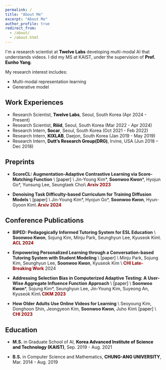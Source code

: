 ```yaml
---
permalink: /
title: "About Me"
excerpt: "About Me"
author_profile: true
redirect_from:
  - /about/
  - /about.html
---
```


I'm a research scientist at <a href="https://www.twelvelabs.io/" style="color: #000; text-decoration:none">**Twelve Labs**</a> developing multi-modal AI that understands videos.
I did my MS at KAIST, under the supervision of <a href="https://mli.kaist.ac.kr/" style="color: #000; text-decoration: none;">**Prof. Eunho Yang**</a>.

My research interest includes:
- Multi-modal representation learning
- Generative model


## Work Experiences
- Research Scientist, <a href="https://www.twelvelabs.io/" style="color: #000; text-decoration: none;">**Twelve Labs**</a>, Seoul, South Korea (Apr 2024 - Present)
- Research Scientist, <a href="https://riiid.com/" style="color: #000; text-decoration: none;">**Riiid**</a>, Seoul, South Korea (Mar 2022 - Apr 2024)
- Research Intern, <a href="https://www.socar.kr/" style="color: #000; text-decoration: none;">**Socar**</a>, Seoul, South Korea (Oct 2021 - Feb 2022)
- Research Intern, <a href="https://www.kixlab.org/" style="color: #000; text-decoration: none;">**KIXLAB**</a>, Daejon, South Korea (Jan 2019 - May 2019)
- Research Intern, <a href="https://duttgroup.ics.uci.edu/" style="color: #000; text-decoration: none;">**Dutt’s Research Group(DRG)**</a>, Irvine, USA (Jun 2018 – Dec 2018)

## Preprints
- **ScoreCL: Augmentation-Adaptive Contrastive Learning via Score-Matching Function** \\
<a href="https://arxiv.org/abs/2306.04175" style="color: #000; text-decoration: none;">[paper]</a> \\
Jin-Young Kim\*, <b>Soonwoo Kwon</b>\*, Hyojun Go\*, Yunsung Lee, Seungtaek Choi\\
<span style="color:darkred">**Arxiv 2023**</span>

- **Denoising Task Difficulty-based Curriculum for Training Diffusion Models** \\
<a href="https://arxiv.org/abs/2306.04175" style="color: #000; text-decoration: none;">[paper]</a> \\
Jin-Young Kim\*, Hyojun Go\*, <b>Soonwoo Kwon</b>, Hyun-Gyoon Kim\\
<span style="color:darkred">**Arxiv 2024**</span>

## Conference Publications
- **BIPED: Pedagogically Informed Tutoring System for ESL Education** \\
<b>Soonwoo Kwon</b>, Sojung Kim, Minju Park, Seunghyun Lee, Kyuseok Kim\\
<span style="color:darkred">**ACL 2024**</span>

- **Empowering Personalized Learning through a Conversation-based Tutoring System with Student Modeling** \\
<a href="https://dl.acm.org/doi/full/10.1145/3613905.3651122" style="color: #000; text-decoration: none;">[paper]</a> \\
Minju Park, Sojung Kim, Seunghyun Lee, <b>Soonwoo Kwon</b>, Kyuseok Kim \\
<span style="color:darkred">**CHI Late-Breaking Work**</span> 2024

- **Addressing Selection Bias in Computerized Adaptive Testing: A User-Wise Aggregate Influence Function Approach** \\
<a href="https://arxiv.org/pdf/2308.11912" style="color: #000; text-decoration: none;">[paper]</a> \\
<b>Soonwoo Kwon</b>\*, Sojung Kim\*, Seunghyun Lee, Jin-Young Kim, Suyeong An, Kyuseok Kim\\
<span style="color:darkred">**CIKM 2023**</span>

- **How Older Adults Use Online Videos for Learning** \\
Seoyoung Kim, Donghoon Shin, Jeongyeon Kim, <b>Soonwoo Kwon</b>, Juho Kim\\
<a href="https://dl.acm.org/doi/abs/10.1145/3544548.3580671" style="color: #000; text-decoration: none;">[paper]</a> \\
<span style="color:darkred">**CHI 2023**</span>

## Education  
- **M.S.** in Graduate School of AI, <a href="https://www.kaist.ac.kr/en/" style="color: #000; text-decoration: none;">**Korea Advanced Institute of Science and Technology (KAIST)**</a>, Sep. 2019 - Aug. 2021

- **B.S.** in Computer Science and Mathematics, <a href="https://neweng.cau.ac.kr/index.do" style="color: #000; text-decoration: none;">**CHUNG-ANG UNIVERSITY**</a>, Mar. 2014 - Aug. 2019
